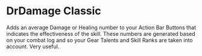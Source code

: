 # DrDamage Classic
Adds an average Damage or Healing number to your Action Bar Buttons that indicates the effectiveness of the skill. These numbers are generated based on your combat log and so your Gear Talents and Skill Ranks are taken into account. Very useful.

